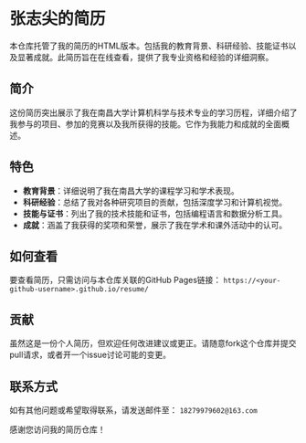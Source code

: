 # 张志尖的简历

本仓库托管了我的简历的HTML版本。包括我的教育背景、科研经验、技能证书以及显著成就。此简历旨在在线查看，提供了我专业资格和经验的详细洞察。

## 简介

这份简历突出展示了我在南昌大学计算机科学与技术专业的学习历程，详细介绍了我参与的项目、参加的竞赛以及我所获得的技能。它作为我能力和成就的全面概述。

## 特色

- **教育背景**：详细说明了我在南昌大学的课程学习和学术表现。
- **科研经验**：总结了我对各种研究项目的贡献，包括深度学习和计算机视觉。
- **技能与证书**：列出了我的技术技能和证书，包括编程语言和数据分析工具。
- **成就**：涵盖了我获得的奖项和荣誉，展示了我在学术和课外活动中的认可。

## 如何查看

要查看简历，只需访问与本仓库关联的GitHub Pages链接：
`https://<your-github-username>.github.io/resume/`

## 贡献

虽然这是一份个人简历，但欢迎任何改进建议或更正。请随意fork这个仓库并提交pull请求，或者开一个issue讨论可能的变更。

## 联系方式

如有其他问题或希望取得联系，请发送邮件至：
`18279979602@163.com`

感谢您访问我的简历仓库！
